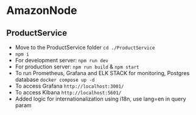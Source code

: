 # AmazonNode
## ProductService
- Move to the ProductService folder `cd ./ProductService`
- `npm i`
- For development server: `npm run dev`
- For production server: `npm run build` & `npm start`
- To run Prometheus, Grafana and ELK STACK for monitoring, Postgres database `docker compose up -d`
- To access Grafana `http://localhost:3001/`
- To access Kibana `http://localhost:5601/`
- Added logic for internationalization using i18n, use lang=en in query param
